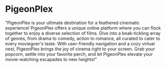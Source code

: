 # PigeonPlex
"PigeonPlex is your ultimate destination for a feathered cinematic experience! PigeonPlex offers a unique online platform where you can flock together to enjoy a diverse selection of films. Dive into a beak-tickling array of genres, from drama to comedy, action to romance, all curated to cater to every moviegoer's taste. With user-friendly navigation and a cozy virtual nest, PigeonPlex brings the joy of cinema right to your screen. Grab your popcorn, settle into your favorite perch, and let PigeonPlex elevate your movie-watching escapades to new heights!"
